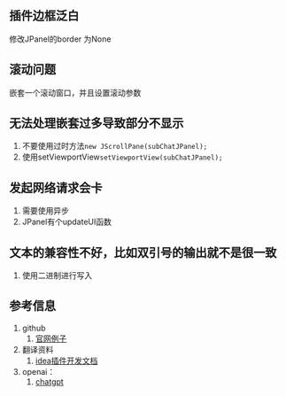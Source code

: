 ## 插件边框泛白
修改JPanel的border 为None

## 滚动问题
嵌套一个滚动窗口，并且设置滚动参数

## 无法处理嵌套过多导致部分不显示
1. 不要使用过时方法`new JScrollPane(subChatJPanel);`
2. 使用setViewportView`setViewportView(subChatJPanel);`

## 发起网络请求会卡
1. 需要使用异步
2. JPanel有个updateUI函数

## 文本的兼容性不好，比如双引号的输出就不是很一致
1. 使用二进制进行写入

## 参考信息
1. github
   1. [官网例子](https://github.com/JetBrains/intellij-sdk-code-samples)
2. 翻译资料
   1. [idea插件开发文档](https://www.ideaplugin.com/idea-docs/)
3. openai：
   1. [chatgpt](https://chat.openai.com/)